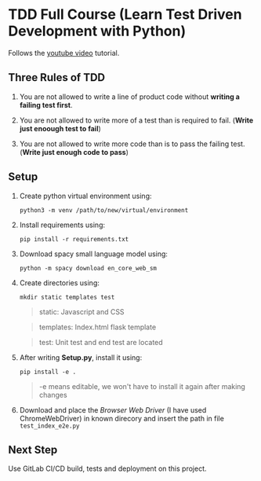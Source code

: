 # TDD Full Course (Learn Test Driven Development with Python)

Follows the [youtube video](https://www.youtube.com/watch?v=eAPmXQ0dC7Q) tutorial.

## Three Rules of TDD

1. You are not allowed to write a line of product code without **writing a failing test first**.

1. You are not allowed to write more of a test than is required to fail. (**Write just enoough test to fail**)

1. You are not allowed to write more code than is to pass the failing test. (**Write just enough code to pass**)

## Setup

1. Create python virtual environment using:

    ```python3 -m venv /path/to/new/virtual/environment```

1. Install requirements using:

    ```pip install -r requirements.txt```

1. Download spacy small language model using:

    ```python -m spacy download en_core_web_sm```

1. Create directories using:

    ```mkdir static templates test```

    > static: Javascript and CSS

    > templates: Index.html flask template

    > test: Unit test and end test are located

1. After writing **Setup.py**, install it using:

    ```pip install -e .```
    > -e means editable, we won't have to install it again after making changes

1. Download and place the *Browser Web Driver* (I have used ChromeWebDriver) in known direcory and insert the path in file ``test_index_e2e.py``

## Next Step

Use GitLab CI/CD build, tests and deployment on this project.
